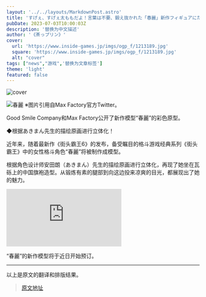 ```yaml
---
layout: '../../layouts/MarkdownPost.astro'
title: 'すげぇ、すげぇ太ももだよ！言葉は不要、鍛え抜かれた「春麗」新作フィギュアにただただ震える'
pubDate: 2023-07-03T10:00:03Z
description: '替换为中文描述'
author: '《茶っプリン》'
cover:
  url: 'https://www.inside-games.jp/imgs/ogp_f/1213189.jpg'
  square: 'https://www.inside-games.jp/imgs/ogp_f/1213189.jpg'
  alt: "cover"
tags: ["news","游戏",'替换为文章标签']
theme: 'light'
featured: false
---
```


![cover](https://www.inside-games.jp/imgs/ogp_f/1213189.jpg)

![春麗](https://www.inside-games.jp/imgs/zoom/1213187.jpg)
※图片引用自Max Factory官方Twitter。

Good Smile Company和Max Factory公开了新作模型“春麗”的彩色原型。

◆根据あきまん先生的描绘原画进行立体化！

近年来，随着最新作《街头霸王6》的发布，备受瞩目的格斗游戏经典系列《街头霸王》中的女性格斗角色“春麗”将被制作成模型。

根据角色设计师安田朗（あきまん）先生的描绘原画进行立体化，再现了她坐在瓦砾上的中国旗袍造型。从锻炼有素的腿部到向这边投来凉爽的目光，都展现出了她的魅力。

![Twitter](https://platform.twitter.com/widgets.js)

“春麗”的新作模型将于近日开始预订。

---

以上是原文的翻译和排版结果。

>[原文地址](https://www.inside-games.jp/article/2023/07/03/146969.html)  